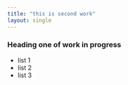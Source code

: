 ```yaml
---
title: "this is second work" 
layout: single 
---
```


### Heading one of work in progress  

- list 1 
- list 2 
- list 3 